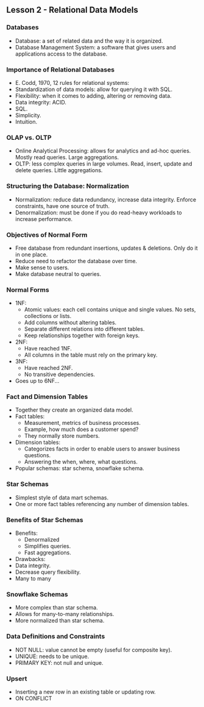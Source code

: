 ## Lesson 2 - Relational Data Models

### Databases
- Database: a set of related data and the way it is organized.  
- Database Management System: a software that gives users and applications access to the database.  

### Importance of Relational Databases
- E. Codd, 1970, 12 rules for relational systems:
- Standardization of data models: allow for querying it with SQL.
- Flexibility: when it comes to adding, altering or removing data.  
- Data integrity: ACID.
- SQL.  
- Simplicity.  
- Intuition.  

### OLAP vs. OLTP  
- Online Analytical Processing: allows for analytics and ad-hoc queries. Mostly read queries. Large aggregations.
- OLTP: less complex queries in large volumes. Read, insert, update and delete queries. Little aggregations.  

### Structuring the Database: Normalization
- Normalization: reduce data redundancy, increase data integrity. Enforce constraints, have one source of truth.
- Denormalization: must be done if you do read-heavy workloads to increase performance.  

### Objectives of Normal Form
- Free database from redundant insertions, updates & deletions. Only do it in one place.
- Reduce need to refactor the database over time.  
- Make sense to users.  
- Make database neutral to queries.  

### Normal Forms
- 1NF:
  - Atomic values: each cell contains unique and single values. No sets, collections or lists.  
  - Add columns without altering tables.  
  - Separate different relations into different tables.
  - Keep relationships together with foreign keys.  
- 2NF:
  - Have reached 1NF.
  - All columns in the table must rely on the primary key.
- 3NF:  
  - Have reached 2NF.
  - No transitive dependencies.  
- Goes up to 6NF...  

### Fact and Dimension Tables
- Together they create an organized data model.  
- Fact tables:
  - Measurement, metrics of business processes.
  - Example, how much does a customer spend?
  - They normally store numbers.
- Dimension tables:
  - Categorizes facts in order to enable users to answer business questions.
  - Answering the when, where, what questions.
- Popular schemas: star schema, snowflake schema.

### Star Schemas
- Simplest style of data mart schemas.
- One or more fact tables referencing any number of dimension tables.

### Benefits of Star Schemas
- Benefits:
  - Denormalized
  - Simplifies queries.
  - Fast aggregations.
- Drawbacks:
 - Data integrity.
 - Decrease query flexibility.
 - Many to many  

### Snowflake Schemas
- More complex than star schema.
- Allows for many-to-many relationships.
- More normalized than star schema.

### Data Definitions and Constraints
- NOT NULL: value cannot be empty (useful for composite key).  
- UNIQUE: needs to be unique.
- PRIMARY KEY: not null and unique.  

### Upsert
- Inserting a new row in an existing table or updating row.
- ON CONFLICT
